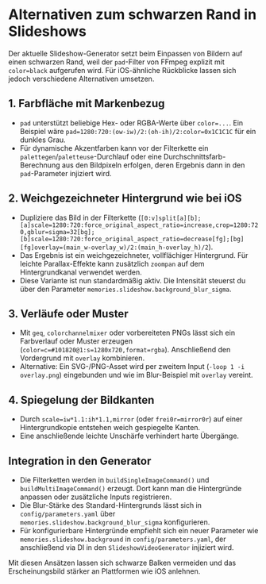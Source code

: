 # Alternativen zum schwarzen Rand in Slideshows

Der aktuelle Slideshow-Generator setzt beim Einpassen von Bildern auf einen schwarzen Rand, weil der `pad`-Filter von FFmpeg explizit mit `color=black` aufgerufen wird. Für iOS-ähnliche Rückblicke lassen sich jedoch verschiedene Alternativen umsetzen.

## 1. Farbfläche mit Markenbezug
- `pad` unterstützt beliebige Hex- oder RGBA-Werte über `color=...`. Ein Beispiel wäre `pad=1280:720:(ow-iw)/2:(oh-ih)/2:color=0x1C1C1C` für ein dunkles Grau.
- Für dynamische Akzentfarben kann vor der Filterkette ein `palettegen`/`paletteuse`-Durchlauf oder eine Durchschnittsfarb-Berechnung aus den Bildpixeln erfolgen, deren Ergebnis dann in den `pad`-Parameter injiziert wird.

## 2. Weichgezeichneter Hintergrund wie bei iOS
- Dupliziere das Bild in der Filterkette (`[0:v]split[a][b];[a]scale=1280:720:force_original_aspect_ratio=increase,crop=1280:720,gblur=sigma=32[bg];[b]scale=1280:720:force_original_aspect_ratio=decrease[fg];[bg][fg]overlay=(main_w-overlay_w)/2:(main_h-overlay_h)/2`).
- Das Ergebnis ist ein weichgezeichneter, vollflächiger Hintergrund. Für leichte Parallax-Effekte kann zusätzlich `zoompan` auf dem Hintergrundkanal verwendet werden.
- Diese Variante ist nun standardmäßig aktiv. Die Intensität steuerst du über den Parameter `memories.slideshow.background_blur_sigma`.

## 3. Verläufe oder Muster
- Mit `geq`, `colorchannelmixer` oder vorbereiteten PNGs lässt sich ein Farbverlauf oder Muster erzeugen (`color=c=#101820@1:s=1280x720,format=rgba`). Anschließend den Vordergrund mit `overlay` kombinieren.
- Alternative: Ein SVG-/PNG-Asset wird per zweitem Input (`-loop 1 -i overlay.png`) eingebunden und wie im Blur-Beispiel mit `overlay` vereint.

## 4. Spiegelung der Bildkanten
- Durch `scale=iw*1.1:ih*1.1,mirror` (oder `frei0r=mirror0r`) auf einer Hintergrundkopie entstehen weich gespiegelte Kanten.
- Eine anschließende leichte Unschärfe verhindert harte Übergänge.

## Integration in den Generator
- Die Filterketten werden in `buildSingleImageCommand()` und `buildMultiImageCommand()` erzeugt. Dort kann man die Hintergründe anpassen oder zusätzliche Inputs registrieren.
- Die Blur-Stärke des Standard-Hintergrunds lässt sich in `config/parameters.yaml` über `memories.slideshow.background_blur_sigma` konfigurieren.
- Für konfigurierbare Hintergründe empfiehlt sich ein neuer Parameter wie `memories.slideshow.background` in `config/parameters.yaml`, der anschließend via DI in den `SlideshowVideoGenerator` injiziert wird.

Mit diesen Ansätzen lassen sich schwarze Balken vermeiden und das Erscheinungsbild stärker an Plattformen wie iOS anlehnen.
